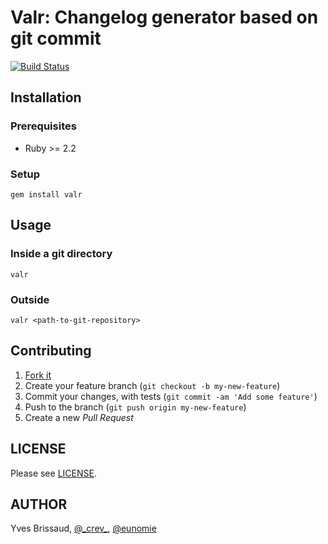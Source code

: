Valr: Changelog generator based on git commit
=============================================

[![Build Status](https://travis-ci.org/eunomie/valr.svg?branch=master)](https://travis-ci.org/eunomie/valr)

Installation
------------

### Prerequisites

- Ruby >= 2.2

### Setup

```
gem install valr
```

Usage
-----

### Inside a git directory

```
valr
```

### Outside

```
valr <path-to-git-repository>
```

Contributing
------------

1. [Fork it](https://github.com/eunomie/valr/fork)
2. Create your feature branch (`git checkout -b my-new-feature`)
3. Commit your changes, with tests (`git commit -am 'Add some feature'`)
4. Push to the branch (`git push origin my-new-feature`)
5. Create a new _Pull Request_

LICENSE
-------

Please see [LICENSE][].

AUTHOR
------

Yves Brissaud, [@\_crev_](https://twiter.com/_crev_), [@eunomie](https://github.com/eunomie)

[LICENSE]: https://github.com/eunomie/valr/blob/master/LICENSE
